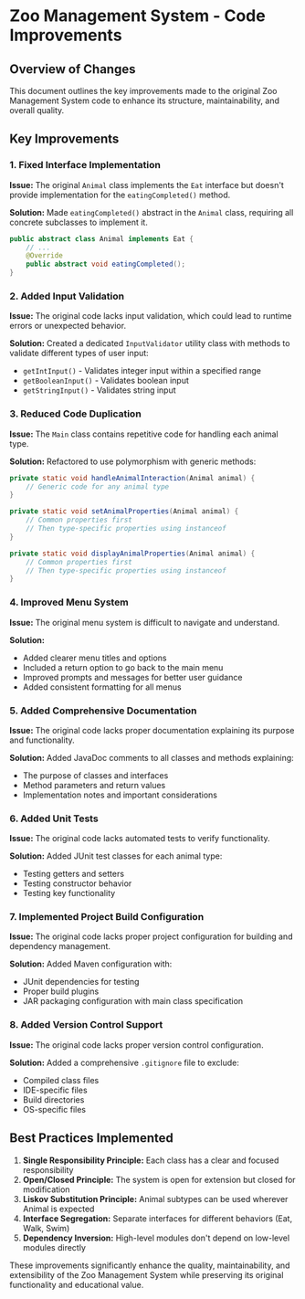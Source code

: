 # Zoo Management System - Code Improvements

## Overview of Changes

This document outlines the key improvements made to the original Zoo Management System code to enhance its structure, maintainability, and overall quality.

## Key Improvements

### 1. Fixed Interface Implementation

**Issue:** The original `Animal` class implements the `Eat` interface but doesn't provide implementation for the `eatingCompleted()` method.

**Solution:** Made `eatingCompleted()` abstract in the `Animal` class, requiring all concrete subclasses to implement it.

```java
public abstract class Animal implements Eat {
    // ...
    @Override
    public abstract void eatingCompleted();
}
```

### 2. Added Input Validation

**Issue:** The original code lacks input validation, which could lead to runtime errors or unexpected behavior.

**Solution:** Created a dedicated `InputValidator` utility class with methods to validate different types of user input:

- `getIntInput()` - Validates integer input within a specified range
- `getBooleanInput()` - Validates boolean input
- `getStringInput()` - Validates string input

### 3. Reduced Code Duplication

**Issue:** The `Main` class contains repetitive code for handling each animal type.

**Solution:** Refactored to use polymorphism with generic methods:

```java
private static void handleAnimalInteraction(Animal animal) {
    // Generic code for any animal type
}

private static void setAnimalProperties(Animal animal) {
    // Common properties first
    // Then type-specific properties using instanceof
}

private static void displayAnimalProperties(Animal animal) {
    // Common properties first
    // Then type-specific properties using instanceof
}
```

### 4. Improved Menu System

**Issue:** The original menu system is difficult to navigate and understand.

**Solution:** 
- Added clearer menu titles and options
- Included a return option to go back to the main menu
- Improved prompts and messages for better user guidance
- Added consistent formatting for all menus

### 5. Added Comprehensive Documentation

**Issue:** The original code lacks proper documentation explaining its purpose and functionality.

**Solution:** Added JavaDoc comments to all classes and methods explaining:
- The purpose of classes and interfaces
- Method parameters and return values
- Implementation notes and important considerations

### 6. Added Unit Tests

**Issue:** The original code lacks automated tests to verify functionality.

**Solution:** Added JUnit test classes for each animal type:
- Testing getters and setters
- Testing constructor behavior
- Testing key functionality

### 7. Implemented Project Build Configuration

**Issue:** The original code lacks proper project configuration for building and dependency management.

**Solution:** Added Maven configuration with:
- JUnit dependencies for testing
- Proper build plugins
- JAR packaging configuration with main class specification

### 8. Added Version Control Support

**Issue:** The original code lacks proper version control configuration.

**Solution:** Added a comprehensive `.gitignore` file to exclude:
- Compiled class files
- IDE-specific files
- Build directories
- OS-specific files

## Best Practices Implemented

1. **Single Responsibility Principle:** Each class has a clear and focused responsibility
2. **Open/Closed Principle:** The system is open for extension but closed for modification
3. **Liskov Substitution Principle:** Animal subtypes can be used wherever Animal is expected
4. **Interface Segregation:** Separate interfaces for different behaviors (Eat, Walk, Swim)
5. **Dependency Inversion:** High-level modules don't depend on low-level modules directly

These improvements significantly enhance the quality, maintainability, and extensibility of the Zoo Management System while preserving its original functionality and educational value.